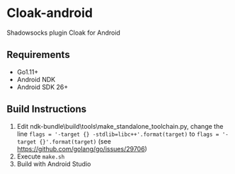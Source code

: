 # Cloak-android
Shadowsocks plugin Cloak for Android

## Requirements

- Go1.11+
- Android NDK
- Android SDK 26+

## Build Instructions

1. Edit ndk-bundle\build\tools\make_standalone_toolchain.py, change the line `flags = '-target {} -stdlib=libc++'.format(target)` to `flags = '-target {}'.format(target)` (see https://github.com/golang/go/issues/29706)
2. Execute `make.sh`
3. Build with Android Studio
